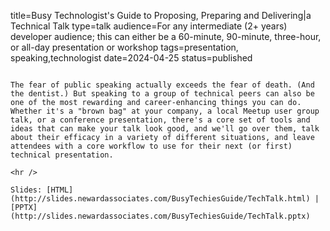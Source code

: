 title=Busy Technologist's Guide to Proposing, Preparing and Delivering|a Technical Talk
type=talk
audience=For any intermediate (2+ years) developer audience; this can either be a 60-minute, 90-minute, three-hour, or all-day presentation or workshop
tags=presentation, speaking,technologist
date=2024-04-25
status=published
~~~~~~

The fear of public speaking actually exceeds the fear of death. (And the dentist.) But speaking to a group of technical peers can also be one of the most rewarding and career-enhancing things you can do. Whether it's a "brown bag" at your company, a local Meetup user group talk, or a conference presentation, there's a core set of tools and ideas that can make your talk look good, and we'll go over them, talk about their efficacy in a variety of different situations, and leave attendees with a core workflow to use for their next (or first) technical presentation.
    
<hr />

Slides: [HTML](http://slides.newardassociates.com/BusyTechiesGuide/TechTalk.html) | [PPTX](http://slides.newardassociates.com/BusyTechiesGuide/TechTalk.pptx)
